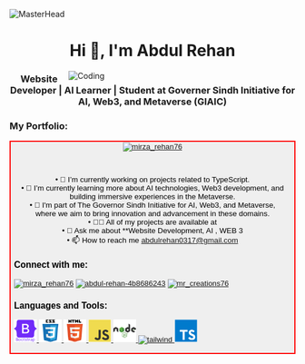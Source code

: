 ![MasterHead](https://mir-s3-cdn-cf.behance.net/project_modules/fs/54b6c068097599.5b50bca476b9b.gif)
<h1 align="center">Hi 👋, I'm Abdul Rehan</h1>
<img  align="right" alt="Coding" width="400" src="https://cdn.dribbble.com/users/1162077/screenshots/3848914/programmer.gif">
<h3 align="center">Website Developer | AI Learner | Student at Governer Sindh Initiative for AI, Web3, and Metaverse (GIAIC)</h3>

<h3 align="left">My Portfolio:</h3>
<button class="button > Visit my Portfolio</button>

<p align="left"> <a href="https://twitter.com/mirza_rehan76" target="blank"><img src="https://img.shields.io/twitter/follow/mirza_rehan76?logo=twitter&style=for-the-badge" alt="mirza_rehan76" /></a> </p>

<br>


• 🔭 I’m currently working on projects related to TypeScript.<br>
• 🌱 I’m currently learning more about AI technologies, Web3 development, and building immersive experiences in the Metaverse.<br>
• 💼 I'm part of The Governor Sindh Initiative for AI, Web3, and Metaverse,<br> where we aim to bring innovation and advancement in these domains. <br>
• 👨‍💻 All of my projects are available at <br>
• 💬 Ask me about **Website Development, AI , WEB 3 <br>
• 📫 How to reach me abdulrehan0317@gmail.com <br>
<h3 align="left">Connect with me:</h3>
<p align="left">
<a href="https://twitter.com/mirza_rehan76" target="_blank"><img align="center" src="https://raw.githubusercontent.com/rahuldkjain/github-profile-readme-generator/master/src/images/icons/Social/twitter.svg" alt="mirza_rehan76" height="30" width="40" /></a>
<a href="https://linkedin.com/in/abdul-rehan-4b8686243" target="_blank"><img align="center" src="https://raw.githubusercontent.com/rahuldkjain/github-profile-readme-generator/master/src/images/icons/Social/linked-in-alt.svg" alt="abdul-rehan-4b8686243" height="30" width="40" /></a>
<a href="https://instagram.com/mr_creations76" target="_blank"><img align="center" src="https://raw.githubusercontent.com/rahuldkjain/github-profile-readme-generator/master/src/images/icons/Social/instagram.svg" alt="mr_creations76" height="30" width="40" /></a>
</p>
<h3 align="left">Languages and Tools:</h3>
<p align="left"> <a href="https://getbootstrap.com" target="_blank" rel="noreferrer"> <img src="https://raw.githubusercontent.com/devicons/devicon/master/icons/bootstrap/bootstrap-plain-wordmark.svg" alt="bootstrap" width="40" height="40"/> </a> <a href="https://www.w3schools.com/css/" target="_blank" rel="noreferrer"> <img src="https://raw.githubusercontent.com/devicons/devicon/master/icons/css3/css3-original-wordmark.svg" alt="css3" width="40" height="40"/> </a> <a href="https://www.w3.org/html/" target="_blank" rel="noreferrer"> <img src="https://raw.githubusercontent.com/devicons/devicon/master/icons/html5/html5-original-wordmark.svg" alt="html5" width="40" height="40"/> </a> <a href="https://developer.mozilla.org/en-US/docs/Web/JavaScript" target="_blank" rel="noreferrer"> <img src="https://raw.githubusercontent.com/devicons/devicon/master/icons/javascript/javascript-original.svg" alt="javascript" width="40" height="40"/> </a> <a href="https://nodejs.org" target="_blank" rel="noreferrer"> <img src="https://raw.githubusercontent.com/devicons/devicon/master/icons/nodejs/nodejs-original-wordmark.svg" alt="nodejs" width="40" height="40"/> </a> <a href="https://tailwindcss.com/" target="_blank" rel="noreferrer"> <img src="https://www.vectorlogo.zone/logos/tailwindcss/tailwindcss-icon.svg" alt="tailwind" width="40" height="40"/> </a> <a href="https://www.typescriptlang.org/" target="_blank" rel="noreferrer"> <img src="https://raw.githubusercontent.com/devicons/devicon/master/icons/typescript/typescript-original.svg" alt="typescript" width="40" height="40"/> </a> </p>
<p>


<style>

.button{
  border: 2px solid red;
}

  
</style>
